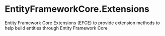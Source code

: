 # EntityFrameworkCore.Extensions
Entity Framework Core Extensions (EFCE) to provide extension methods to help build entities through Entity Framework Core
